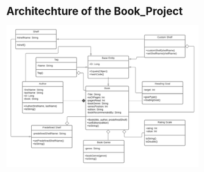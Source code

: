 # Architechture of the Book_Project 

<p align="center">
	<img src="/media/docs/readme/Architechture.png" alt="Architechture"/>
  </p>

